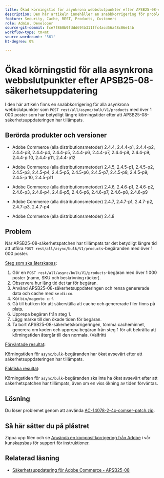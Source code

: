 ```yaml
---
title: Ökad körningstid för asynkrona webbslutpunkter efter APSB25-08-säkerhetsuppdatering
description: Den här artikeln innehåller en snabbkorrigering för problemet där POST rest/all/async/bulk/V1/products begär in 1000+ poster får en avsevärt ökad körningstid efter att APSB25-08-säkerhetsuppdateringen har tillämpats.
feature: Security, Cache, REST, Products, Customers
role: Admin, Developer
source-git-commit: fce7f860b9fddd694b311ffc4acd56a48c06e14b
workflow-type: tm+mt
source-wordcount: '361'
ht-degree: 0%

---
```


# Ökad körningstid för alla asynkrona webbslutpunkter efter APSB25-08-säkerhetsuppdatering

I den här artikeln finns en snabbkorrigering för alla asynkrona webbslutpunkter som `POST rest/all/async/bulk/V1/products` med över 1 000 poster som har betydligt längre körningstider efter att APSB25-08-säkerhetsuppdateringen har tillämpats.

## Berörda produkter och versioner

* Adobe Commerce (alla distributionsmetoder) 2.4.4, 2.4.4-p1, 2.4.4-p2, 2.4.4-p3, 2.4.4-p4, 2.4.4-p5, 2.4.4-p6, 2.4.4-p7, 2.4.4-p8, 2.4.4-p9, 2.4.4-p 10, 2.4.4-p11, 2.4.4-p12

* Adobe Commerce (alla distributionsmetoder) 2.4.5, 2.4.5-p1, 2.4.5-p2, 2.4.5-p3, 2.4.5-p4, 2.4.5-p5, 2.4.5-p6, 2.4.5-p7, 2.4.5-p8, 2.4.5-p9, 2.4.5-p 10, 2.4.5-p11

* Adobe Commerce (alla distributionsmetoder) 2.4.6, 2.4.6-p1, 2.4.6-p2, 2.4.6-p3, 2.4.6-p4, 2.4.6-p5, 2.4.6-p6, 2.4.6-p7, 2.4.6-p8, 2.4.6-p9

* Adobe Commerce (alla distributionsmetoder) 2.4.7, 2.4.7-p1, 2.4.7-p2, 2.4.7-p3, 2.4.7-p4

* Adobe Commerce (alla distributionsmetoder) 2.4.8

## Problem

När APSB25-08-säkerhetspatchen har tillämpats tar det betydligt längre tid att utföra `POST rest/all/async/bulk/V1/products`-begäranden med över 1 000 poster.

<u>Steg som ska återskapas</u>:

1. Gör en `POST rest/all/async/bulk/V1/products`-begäran med över 1 000 poster (namn, SKU och beskrivning räcker).
1. Observera hur lång tid det tar för begäran.
1. Använd APSB25-08-säkerhetsuppdateringen och rensa genererade data och cache med `se:di:co`.
1. Kör `bin/magento c:f`.
1. Gå till butiken för att säkerställa att cache och genererade filer finns på plats.
1. Upprepa begäran från steg 1.
1. Lägg märke till den ökade tiden för begäran.
1. Ta bort APSB25-08-säkerhetskorrigeringen, tömma cacheminnet, generera om koden och upprepa begäran från steg 1 för att bekräfta att körningstiden återgår till den normala. (Valfritt)

<u>Förväntade resultat</u>:

Körningstiden för `async/bulk`-begäranden har ökat avsevärt efter att säkerhetsuppdateringen har tillämpats.

<u>Faktiska resultat</u>:

Körningstiden för `async/bulk`-begäranden ska inte ha ökat avsevärt efter att säkerhetspatchen har tillämpats, även om en viss ökning av tiden förväntas.

## Lösning

Du löser problemet genom att använda [AC-14078-2-4x-comser-patch.zip](assets/AC-14078-2-4x-composer-patch.zip).

## Så här sätter du på plåstret

Zippa upp filen och se [Använda en kompositkorrigering från Adobe](https://experienceleague.adobe.com/docs/commerce-knowledge-base/kb/how-to/how-to-apply-a-composer-patch-provided-by-magento.html?lang=sv-SE) i vår kunskapsbas för support för instruktioner.

## Relaterad läsning

* [Säkerhetsuppdatering för Adobe Commerce - APSB25-08](/help/troubleshooting/known-issues-patches-attached/security-update-available-for-adobe-commerce-apsb25-08.md)
